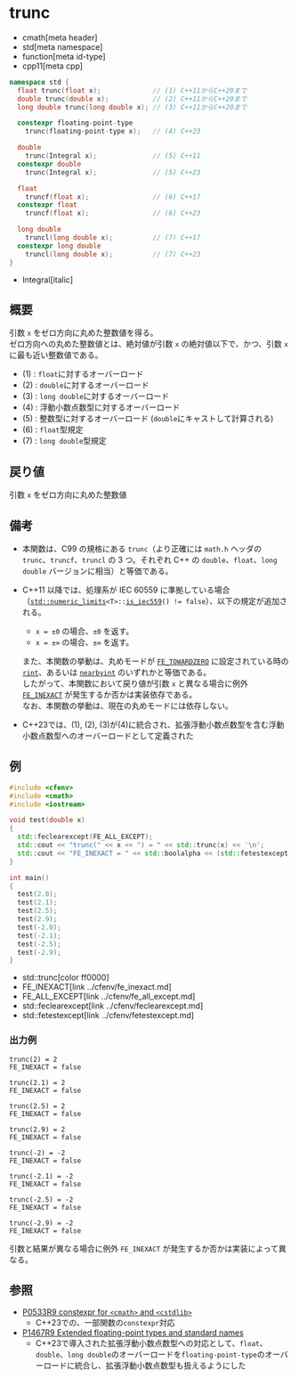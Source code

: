 # trunc
* cmath[meta header]
* std[meta namespace]
* function[meta id-type]
* cpp11[meta cpp]

```cpp
namespace std {
  float trunc(float x);             // (1) C++11からC++20まで
  double trunc(double x);           // (2) C++11からC++20まで
  long double trunc(long double x); // (3) C++11からC++20まで

  constexpr floating-point-type
    trunc(floating-point-type x);   // (4) C++23

  double
    trunc(Integral x);              // (5) C++11
  constexpr double
    trunc(Integral x);              // (5) C++23

  float
    truncf(float x);                // (6) C++17
  constexpr float
    truncf(float x);                // (6) C++23

  long double
    truncl(long double x);          // (7) C++17
  constexpr long double
    truncl(long double x);          // (7) C++23
}
```
* Integral[italic]

## 概要
引数 `x` をゼロ方向に丸めた整数値を得る。  
ゼロ方向への丸めた整数値とは、絶対値が引数 `x` の絶対値以下で、かつ、引数 `x` に最も近い整数値である。

- (1) : `float`に対するオーバーロード
- (2) : `double`に対するオーバーロード
- (3) : `long double`に対するオーバーロード
- (4) : 浮動小数点数型に対するオーバーロード
- (5) : 整数型に対するオーバーロード (`double`にキャストして計算される)
- (6) : `float`型規定
- (7) : `long double`型規定


## 戻り値
引数 `x` をゼロ方向に丸めた整数値


## 備考
- 本関数は、C99 の規格にある `trunc`（より正確には `math.h` ヘッダの `trunc`、`truncf`、`truncl` の 3 つ。それぞれ C++ の `double`、`float`、`long double` バージョンに相当）と等価である。
- C++11 以降では、処理系が IEC 60559 に準拠している場合（[`std::numeric_limits`](../limits/numeric_limits.md)`<T>::`[`is_iec559`](../limits/numeric_limits/is_iec559.md)`() != false`）、以下の規定が追加される。

	- `x = ±0` の場合、`±0` を返す。
	- `x = ±∞` の場合、`±∞` を返す。

	また、本関数の挙動は、丸めモードが [`FE_TOWARDZERO`](/reference/cfenv/fe_towardzero.md) に設定されている時の [`rint`](rint.md)、あるいは [`nearbyint`](nearbyint.md) のいずれかと等価である。  
	したがって、本関数において戻り値が引数 `x` と異なる場合に例外 [`FE_INEXACT`](/reference/cfenv/fe_inexact.md) が発生するか否かは実装依存である。  
	なお、本関数の挙動は、現在の丸めモードには依存しない。
- C++23では、(1), (2), (3)が(4)に統合され、拡張浮動小数点数型を含む浮動小数点数型へのオーバーロードとして定義された


## 例
```cpp example
#include <cfenv>
#include <cmath>
#include <iostream>

void test(double x)
{
  std::feclearexcept(FE_ALL_EXCEPT);
  std::cout << "trunc(" << x << ") = " << std::trunc(x) << '\n';
  std::cout << "FE_INEXACT = " << std::boolalpha << (std::fetestexcept(FE_INEXACT) != 0) << "\n\n";
}

int main()
{
  test(2.0);
  test(2.1);
  test(2.5);
  test(2.9);
  test(-2.0);
  test(-2.1);
  test(-2.5);
  test(-2.9);
}
```
* std::trunc[color ff0000]
* FE_INEXACT[link ../cfenv/fe_inexact.md]
* FE_ALL_EXCEPT[link ../cfenv/fe_all_except.md]
* std::feclearexcept[link ../cfenv/feclearexcept.md]
* std::fetestexcept[link ../cfenv/fetestexcept.md]

### 出力例
```
trunc(2) = 2
FE_INEXACT = false

trunc(2.1) = 2
FE_INEXACT = false

trunc(2.5) = 2
FE_INEXACT = false

trunc(2.9) = 2
FE_INEXACT = false

trunc(-2) = -2
FE_INEXACT = false

trunc(-2.1) = -2
FE_INEXACT = false

trunc(-2.5) = -2
FE_INEXACT = false

trunc(-2.9) = -2
FE_INEXACT = false

```

引数と結果が異なる場合に例外 `FE_INEXACT` が発生するか否かは実装によって異なる。


## 参照
- [P0533R9 constexpr for `<cmath>` and `<cstdlib>`](https://www.open-std.org/jtc1/sc22/wg21/docs/papers/2021/p0533r9.pdf)
    - C++23での、一部関数の`constexpr`対応
- [P1467R9 Extended floating-point types and standard names](https://www.open-std.org/jtc1/sc22/wg21/docs/papers/2022/p1467r9.html)
    - C++23で導入された拡張浮動小数点数型への対応として、`float`、`double`、`long double`のオーバーロードを`floating-point-type`のオーバーロードに統合し、拡張浮動小数点数型も扱えるようにした

